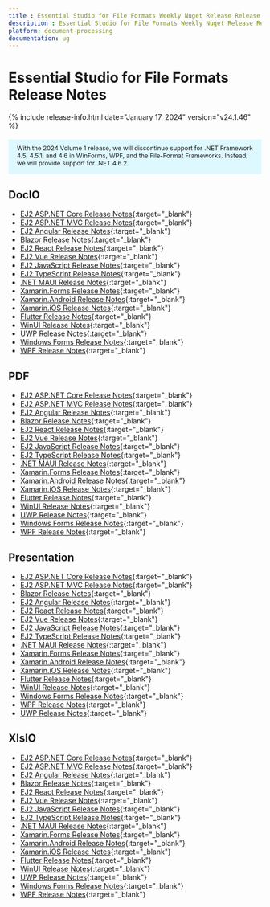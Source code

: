 ```yaml
---
title : Essential Studio for File Formats Weekly Nuget Release Release Notes  
description : Essential Studio for File Formats Weekly Nuget Release Release Notes  
platform: document-processing
documentation: ug
---
```


# Essential Studio for File Formats  Release Notes  

{% include release-info.html date="January 17, 2024" version="v24.1.46" %}

<style>
#license {
    font-size: .88em!important;
	margin-top: 1.5em;     
	margin-bottom: 1.5em;
    background-color: #def8ff;
    padding: 10px 17px 14px;
}
</style>

<div id="license">
With the 2024 Volume 1 release, we will discontinue support for .NET Framework 4.5, 4.5.1, and 4.6 in WinForms, WPF, and the File-Format Frameworks. Instead, we will provide support for .NET 4.6.2.
</div>


## DocIO

* [EJ2 ASP.NET Core Release Notes](https://ej2.syncfusion.com/aspnetcore/documentation/release-notes/24.1.46#docio){:target="_blank"}
* [EJ2 ASP.NET MVC Release Notes](https://ej2.syncfusion.com/aspnetmvc/documentation/release-notes/24.1.46#docio){:target="_blank"}
* [EJ2 Angular Release Notes](https://ej2.syncfusion.com/angular/documentation/release-notes/24.1.46#docio){:target="_blank"}
* [Blazor Release Notes](https://blazor.syncfusion.com/documentation/release-notes/24.1.46#docio){:target="_blank"}
* [EJ2 React Release Notes](https://ej2.syncfusion.com/react/documentation/release-notes/24.1.46#docio){:target="_blank"}
* [EJ2 Vue  Release Notes](https://ej2.syncfusion.com/vue/documentation/release-notes/24.1.46#docio){:target="_blank"}
* [EJ2 JavaScript Release Notes](https://ej2.syncfusion.com/javascript/documentation/release-notes/24.1.46#docio){:target="_blank"}
* [EJ2 TypeScript Release Notes](https://ej2.syncfusion.com/documentation/release-notes/24.1.46#docio){:target="_blank"}
* [.NET MAUI Release Notes](/maui/release-notes/v24.1.46#docio){:target="_blank"}
* [Xamarin.Forms Release Notes](/xamarin/release-notes/v24.1.46#docio){:target="_blank"}
* [Xamarin.Android Release Notes](/xamarin-android/release-notes/v24.1.46#docio){:target="_blank"}
* [Xamarin.iOS Release Notes](/xamarin-ios/release-notes/v24.1.46#docio){:target="_blank"}
* [Flutter Release Notes](/flutter/release-notes/v24.1.46#docio){:target="_blank"}
* [WinUI Release Notes](/winui/release-notes/v24.1.46#docio){:target="_blank"}
* [UWP Release Notes](/uwp/release-notes/v24.1.46#docio){:target="_blank"}
* [Windows Forms Release Notes](/windowsforms/release-notes/v24.1.46#docio){:target="_blank"}
* [WPF Release Notes](/wpf/release-notes/v24.1.46#docio){:target="_blank"}



## PDF

* [EJ2 ASP.NET Core Release Notes](https://ej2.syncfusion.com/aspnetcore/documentation/release-notes/24.1.46#pdf){:target="_blank"}
* [EJ2 ASP.NET MVC Release Notes](https://ej2.syncfusion.com/aspnetmvc/documentation/release-notes/24.1.46#pdf){:target="_blank"}
* [EJ2 Angular Release Notes](https://ej2.syncfusion.com/angular/documentation/release-notes/24.1.46#pdf){:target="_blank"}
* [Blazor Release Notes](https://blazor.syncfusion.com/documentation/release-notes/24.1.46#pdf){:target="_blank"}
* [EJ2 React Release Notes](https://ej2.syncfusion.com/react/documentation/release-notes/24.1.46#pdf){:target="_blank"}
* [EJ2 Vue  Release Notes](https://ej2.syncfusion.com/vue/documentation/release-notes/24.1.46#pdf){:target="_blank"}
* [EJ2 JavaScript Release Notes](https://ej2.syncfusion.com/javascript/documentation/release-notes/24.1.46#pdf){:target="_blank"}
* [EJ2 TypeScript Release Notes](https://ej2.syncfusion.com/documentation/release-notes/24.1.46#pdf){:target="_blank"}
* [.NET MAUI Release Notes](/maui/release-notes/v24.1.46#pdf){:target="_blank"}
* [Xamarin.Forms Release Notes](/xamarin/release-notes/v24.1.46#pdf){:target="_blank"}
* [Xamarin.Android Release Notes](/xamarin-android/release-notes/v24.1.46#pdf){:target="_blank"}
* [Xamarin.iOS Release Notes](/xamarin-ios/release-notes/v24.1.46#pdf){:target="_blank"}
* [Flutter Release Notes](/flutter/release-notes/v24.1.46#pdf){:target="_blank"}
* [WinUI Release Notes](/winui/release-notes/v24.1.46#pdf){:target="_blank"}
* [UWP Release Notes](/uwp/release-notes/v24.1.46#pdf){:target="_blank"}
* [Windows Forms Release Notes](/windowsforms/release-notes/v24.1.46#pdf){:target="_blank"}
* [WPF Release Notes](/wpf/release-notes/v24.1.46#pdf){:target="_blank"}


## Presentation

* [EJ2 ASP.NET Core Release Notes](https://ej2.syncfusion.com/aspnetcore/documentation/release-notes/24.1.46#presentation){:target="_blank"}
* [EJ2 ASP.NET MVC Release Notes](https://ej2.syncfusion.com/aspnetmvc/documentation/release-notes/24.1.46#presentation){:target="_blank"}
* [Blazor Release Notes](https://blazor.syncfusion.com/documentation/release-notes/24.1.46#presentation){:target="_blank"}
* [EJ2 Angular Release Notes](https://ej2.syncfusion.com/angular/documentation/release-notes/24.1.46#presentation){:target="_blank"}
* [EJ2 React Release Notes](https://ej2.syncfusion.com/react/documentation/release-notes/24.1.46#presentation){:target="_blank"}
* [EJ2 Vue  Release Notes](https://ej2.syncfusion.com/vue/documentation/release-notes/24.1.46#presentation){:target="_blank"}
* [EJ2 JavaScript Release Notes](https://ej2.syncfusion.com/javascript/documentation/release-notes/24.1.46#presentation){:target="_blank"}
* [EJ2 TypeScript Release Notes](https://ej2.syncfusion.com/documentation/release-notes/24.1.46#presentation){:target="_blank"}
* [.NET MAUI Release Notes](/maui/release-notes/v24.1.46#presentation){:target="_blank"}
* [Xamarin.Forms Release Notes](/xamarin/release-notes/v24.1.46#presentation){:target="_blank"}
* [Xamarin.Android Release Notes](/xamarin-android/release-notes/v24.1.46#presentation){:target="_blank"}
* [Xamarin.iOS Release Notes](/xamarin-ios/release-notes/v24.1.46#presentation){:target="_blank"}
* [Flutter Release Notes](/flutter/release-notes/v24.1.46#presentation){:target="_blank"}
* [WinUI Release Notes](/winui/release-notes/v24.1.46#presentation){:target="_blank"}
* [Windows Forms Release Notes](/windowsforms/release-notes/v24.1.46#presentation){:target="_blank"}
* [WPF Release Notes](/wpf/release-notes/v24.1.46#presentation){:target="_blank"}
* [UWP Release Notes](/uwp/release-notes/v24.1.46#presentation){:target="_blank"}



## XlsIO

* [EJ2 ASP.NET Core Release Notes](https://ej2.syncfusion.com/aspnetcore/documentation/release-notes/24.1.46#xlsio){:target="_blank"}
* [EJ2 ASP.NET MVC Release Notes](https://ej2.syncfusion.com/aspnetmvc/documentation/release-notes/24.1.46#xlsio){:target="_blank"}
* [EJ2 Angular Release Notes](https://ej2.syncfusion.com/angular/documentation/release-notes/24.1.46#xlsio){:target="_blank"}
* [Blazor Release Notes](https://blazor.syncfusion.com/documentation/release-notes/24.1.46#xlsio){:target="_blank"}
* [EJ2 React Release Notes](https://ej2.syncfusion.com/react/documentation/release-notes/24.1.46#xlsio){:target="_blank"}
* [EJ2 Vue  Release Notes](https://ej2.syncfusion.com/vue/documentation/release-notes/24.1.46#xlsio){:target="_blank"}
* [EJ2 JavaScript Release Notes](https://ej2.syncfusion.com/javascript/documentation/release-notes/24.1.46#xlsio){:target="_blank"}
* [EJ2 TypeScript Release Notes](https://ej2.syncfusion.com/documentation/release-notes/24.1.46#xlsio){:target="_blank"}
* [.NET MAUI Release Notes](/maui/release-notes/v24.1.46#xlsio){:target="_blank"}
* [Xamarin.Forms Release Notes](/xamarin/release-notes/v24.1.46#xlsio){:target="_blank"}
* [Xamarin.Android Release Notes](/xamarin-android/release-notes/v24.1.46#xlsio){:target="_blank"}
* [Xamarin.iOS Release Notes](/xamarin-ios/release-notes/v24.1.46#xlsio){:target="_blank"}
* [Flutter Release Notes](/flutter/release-notes/v24.1.46#xlsio){:target="_blank"}
* [WinUI Release Notes](/winui/release-notes/v24.1.46#xlsio){:target="_blank"}
* [UWP Release Notes](/uwp/release-notes/v24.1.46#xlsio){:target="_blank"}
* [Windows Forms Release Notes](/windowsforms/release-notes/v24.1.46#xlsio){:target="_blank"}
* [WPF Release Notes](/wpf/release-notes/v24.1.46#xlsio){:target="_blank"}


